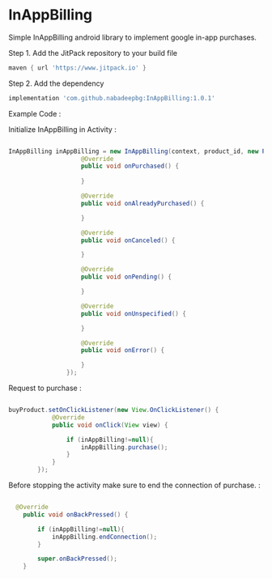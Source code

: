 # InAppBilling
Simple InAppBilling android library to implement google in-app purchases.

Step 1. Add the JitPack repository to your build file

```gradle
maven { url 'https://www.jitpack.io' }
```

Step 2. Add the dependency

```gradle
implementation 'com.github.nabadeepbg:InAppBilling:1.0.1'
```

Example Code :

Initialize InAppBilling in Activity :

```java

InAppBilling inAppBilling = new InAppBilling(context, product_id, new PaymentListener() {
                    @Override
                    public void onPurchased() {
                        
                    }

                    @Override
                    public void onAlreadyPurchased() {

                    }

                    @Override
                    public void onCanceled() {

                    }

                    @Override
                    public void onPending() {

                    }

                    @Override
                    public void onUnspecified() {

                    }

                    @Override
                    public void onError() {

                    }
                });

```

Request to purchase :

```java

buyProduct.setOnClickListener(new View.OnClickListener() {
            @Override
            public void onClick(View view) {

                if (inAppBilling!=null){
                    inAppBilling.purchase();
                }
            }
        });

```

Before stopping the activity make sure to end the connection of purchase. :

```java

  @Override
    public void onBackPressed() {

        if (inAppBilling!=null){
            inAppBilling.endConnection();
        }

        super.onBackPressed();
    }
```
